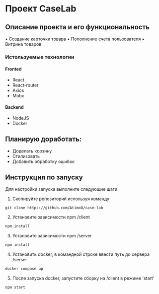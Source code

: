 # Проект CaseLab

## Описание проекта и его функциональность
• Создание карточки товара
• Пополнение счета пользователя
• Витрина товаров

### Истользуемые технологии
#### Fronted
- React
- React-router
- Axios
- Mobx

#### Backend
- NodeJS
- Docker


## Планирую доработать:
 - Доделать корзину
 - Стилизовать
 - Добавить обработку ошибок

 ## Инструкция по запуску

Для настройки запуска выполните следующие шаги:

1. Скопируйте репозиторий используя команду

```git
git clone https://github.com/AtimoO/case-lab
```

2. Установите зависимости npm /client

```sh
npm install
```

3. Установите зависимости npm /server

```sh
npm install
```

4. Установить docker, в командной строке ввести путь до сервера /serser

```sh
docker compose up
```

5. После запуска docker, запустите сборку на /client в режиме 'start'

```sh
npm start
```